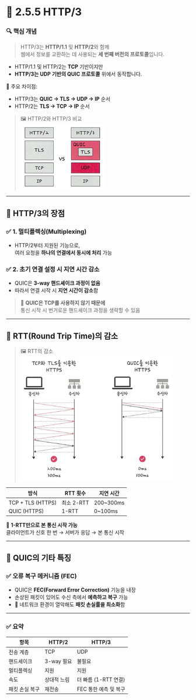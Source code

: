 # 📘 2.5.5 HTTP/3

### 🔍 핵심 개념

> HTTP/3는 **HTTP/1.1** 및 **HTTP/2**와 함께  
> 웹에서 정보를 교환하는 데 사용되는 **세 번째 버전의 프로토콜**입니다.

- HTTP/1.1 및 HTTP/2는 **TCP** 기반이지만  
- **HTTP/3는 UDP 기반의 QUIC 프로토콜** 위에서 동작합니다.

📌 주요 차이점:
- HTTP/3는 **QUIC → TLS → UDP → IP** 순서
- HTTP/2는 **TLS → TCP → IP** 순서

> 🖼️ HTTP/2와 HTTP/3 비교  
> ![HTTP2vsHTTP3](images/kjm_HTTP2vsHTTP3.png)

---

## 🔹 HTTP/3의 장점

### ✅ 1. 멀티플렉싱(Multiplexing)

- HTTP/2부터 지원된 기능으로,  
  여러 요청을 **하나의 연결에서 동시에 처리** 가능

### ✅ 2. 초기 연결 설정 시 지연 시간 감소

- QUIC은 **3-way 핸드셰이크 과정이 없음**
- 따라서 연결 시작 시 **지연 시간이 감소**함

> 🚀 **QUIC은 TCP를 사용하지 않기 때문에**  
> 통신 시작 시 번거로운 핸드셰이크 과정을 생략할 수 있음

---

## 🔹 RTT(Round Trip Time)의 감소

> 🖼️ RTT의 감소  
> ![RTT 감소](images/kjm_RTT감소.png)

| 방식 | RTT 횟수 | 지연 시간 |
|------|----------|------------|
| TCP + TLS (HTTPS) | 최소 2-RTT | 200~300ms |
| QUIC (HTTPS)      | 1-RTT      | 0~100ms   |

📌 **1-RTT만으로 본 통신 시작 가능**  
클라이언트가 신호 한 번 → 서버가 응답 → 본 통신 시작

---

## 🔹 QUIC의 기타 특징

### ✅ 오류 복구 메커니즘 (FEC)

- QUIC은 **FEC(Forward Error Correction)** 기능을 내장
- 손상된 패킷이 있어도 수신 측에서 **예측하고 복구** 가능
- 🔐 네트워크 환경이 열악해도 **패킷 손실률을 최소화**함

---

### ✅ 요약

| 항목 | HTTP/2 | HTTP/3 |
|------|--------|--------|
| 전송 계층 | TCP | UDP |
| 핸드셰이크 | 3-way 필요 | 불필요 |
| 멀티플렉싱 | 지원 | 지원 |
| 속도 | 상대적 느림 | 더 빠름 (1-RTT 연결) |
| 패킷 손실 복구 | 재전송 | FEC 통한 예측 및 복구 |